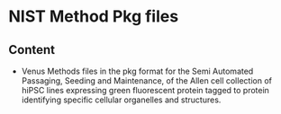 # NIST Method Pkg files

## **Content**
* Venus Methods files in the pkg format for the Semi Automated Passaging, Seeding and Maintenance, of the Allen cell collection of  hiPSC lines expressing green fluorescent protein tagged to protein identifying specific cellular organelles and structures. 
